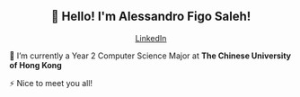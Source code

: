 <h2 align="center">👋 Hello! I'm Alessandro Figo Saleh!</h2>
<p align="center">
  <a href="https://linkedin.com/in/alessandrofigo">LinkedIn</a>
</p>

🔭 I’m currently a Year 2 Computer Science Major at **The Chinese University of Hong Kong**

⚡ Nice to meet you all!
